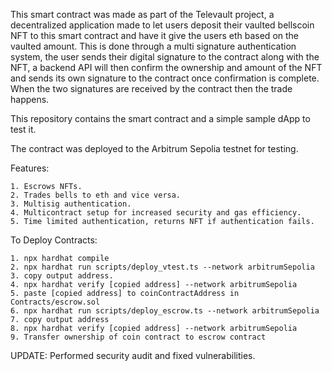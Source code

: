 This smart contract was made as part of the Televault project, a decentralized application made to let users deposit their vaulted bellscoin NFT to this smart contract and have it give the users eth based on the vaulted amount. This is done through a multi signature authentication system, the user sends their digital signature to the contract along with the NFT, a backend API will then confirm the ownership and amount of the NFT and sends its own signature to the contract once confirmation is complete. When the two signatures are received by the contract then the trade happens. 

This repository contains the smart contract and a simple sample dApp to test it.

The contract was deployed to the Arbitrum Sepolia testnet for testing.


Features:

    1. Escrows NFTs.
    2. Trades bells to eth and vice versa.
    3. Multisig authentication.
    4. Multicontract setup for increased security and gas efficiency.
    5. Time limited authentication, returns NFT if authentication fails.

To Deploy Contracts:

    1. npx hardhat compile
    2. npx hardhat run scripts/deploy_vtest.ts --network arbitrumSepolia
    3. copy output address.
    4. npx hardhat verify [copied address] --network arbitrumSepolia
    5. paste [copied address] to coinContractAddress in Contracts/escrow.sol
    6. npx hardhat run scripts/deploy_escrow.ts --network arbitrumSepolia
    7. copy output address
    8. npx hardhat verify [copied address] --network arbitrumSepolia
    9. Transfer ownership of coin contract to escrow contract

UPDATE: Performed security audit and fixed vulnerabilities.
